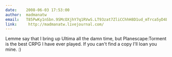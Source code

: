 ```yaml
---
date:    2008-06-03 17:53:00
author:  madmanatw
email:   T85PwKy1nSbn.9SMcOXjhY7q1RVwS.LT93zat7ZliCChhH8D1ud_mTrca5yD4LXw==
link:     http://madmanatw.livejournal.com/
---
```


Lemme say that I bring up Ultima all the damn time, but
Planescape:Torment is the best CRPG I have ever played. If you can't
find a copy I'll loan you mine. :)
